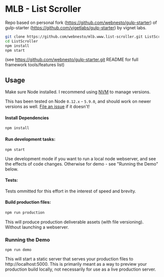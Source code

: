 # MLB - List Scroller

Repo based on personal fork (https://github.com/webnesto/gulp-starter) of gulp-starter (https://github.com/vigetlabs/gulp-starter) by vignet labs.

```bash
git clone https://github.com/webnesto/mlb.www.list-scroller.git ListScroller
cd ListScroller
npm install
npm start
```

(see https://github.com/webnesto/gulp-starter.git README for full framework tools/features list)

## Usage
Make sure Node installed. I recommend using [NVM](https://github.com/creationix/nvm) to manage versions.

This has been tested on Node `0.12.x` - `5.9.0`, and should work on newer versions as well. [File an issue](https://github.com/vigetlabs/gulp-starter/issues) if it doesn't!

#### Install Dependencies
```bash
npm install
```

#### Run development tasks:
```
npm start
```

Use development mode if you want to run a local node webserver, and see the effects of code changes.  Otherwise for demo - see "Running the Demo" below.

#### Tests:
Tests ommitted for this effort in the interest of speed and brevity.

#### Build production files:
```bash
npm run production
```

This will produce production deliverable assets (with file versioning). Without launching a webserver.

### Running the Demo

```
npm run demo
```

This will start a static server that serves your production files to http://localhost:5000. This is primarily meant as a way to preview your production build locally, not necessarily for use as a live production server.


